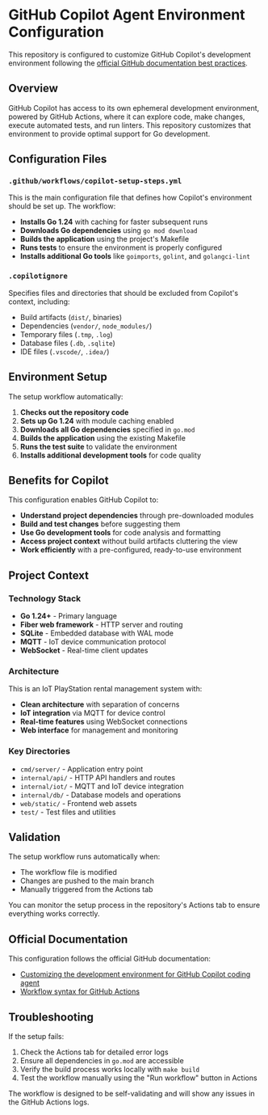 # GitHub Copilot Agent Environment Configuration

This repository is configured to customize GitHub Copilot's development environment following the [official GitHub documentation best practices](https://docs.github.com/en/copilot/how-tos/use-copilot-agents/coding-agent/customize-the-agent-environment).

## Overview

GitHub Copilot has access to its own ephemeral development environment, powered by GitHub Actions, where it can explore code, make changes, execute automated tests, and run linters. This repository customizes that environment to provide optimal support for Go development.

## Configuration Files

### `.github/workflows/copilot-setup-steps.yml`
This is the main configuration file that defines how Copilot's environment should be set up. The workflow:

- **Installs Go 1.24** with caching for faster subsequent runs
- **Downloads Go dependencies** using `go mod download`
- **Builds the application** using the project's Makefile
- **Runs tests** to ensure the environment is properly configured
- **Installs additional Go tools** like `goimports`, `golint`, and `golangci-lint`

### `.copilotignore`
Specifies files and directories that should be excluded from Copilot's context, including:
- Build artifacts (`dist/`, binaries)
- Dependencies (`vendor/`, `node_modules/`)
- Temporary files (`.tmp`, `.log`)
- Database files (`.db`, `.sqlite`)
- IDE files (`.vscode/`, `.idea/`)

## Environment Setup

The setup workflow automatically:

1. **Checks out the repository code**
2. **Sets up Go 1.24** with module caching enabled
3. **Downloads all Go dependencies** specified in `go.mod`
4. **Builds the application** using the existing Makefile
5. **Runs the test suite** to validate the environment
6. **Installs additional development tools** for code quality

## Benefits for Copilot

This configuration enables GitHub Copilot to:

- **Understand project dependencies** through pre-downloaded modules
- **Build and test changes** before suggesting them
- **Use Go development tools** for code analysis and formatting
- **Access project context** without build artifacts cluttering the view
- **Work efficiently** with a pre-configured, ready-to-use environment

## Project Context

### Technology Stack
- **Go 1.24+** - Primary language
- **Fiber web framework** - HTTP server and routing
- **SQLite** - Embedded database with WAL mode
- **MQTT** - IoT device communication protocol
- **WebSocket** - Real-time client updates

### Architecture
This is an IoT PlayStation rental management system with:
- **Clean architecture** with separation of concerns
- **IoT integration** via MQTT for device control
- **Real-time features** using WebSocket connections
- **Web interface** for management and monitoring

### Key Directories
- `cmd/server/` - Application entry point
- `internal/api/` - HTTP API handlers and routes
- `internal/iot/` - MQTT and IoT device integration
- `internal/db/` - Database models and operations
- `web/static/` - Frontend web assets
- `test/` - Test files and utilities

## Validation

The setup workflow runs automatically when:
- The workflow file is modified
- Changes are pushed to the main branch
- Manually triggered from the Actions tab

You can monitor the setup process in the repository's Actions tab to ensure everything works correctly.

## Official Documentation

This configuration follows the official GitHub documentation:
- [Customizing the development environment for GitHub Copilot coding agent](https://docs.github.com/en/copilot/how-tos/use-copilot-agents/coding-agent/customize-the-agent-environment)
- [Workflow syntax for GitHub Actions](https://docs.github.com/en/actions/using-workflows/workflow-syntax-for-github-actions)

## Troubleshooting

If the setup fails:
1. Check the Actions tab for detailed error logs
2. Ensure all dependencies in `go.mod` are accessible
3. Verify the build process works locally with `make build`
4. Test the workflow manually using the "Run workflow" button in Actions

The workflow is designed to be self-validating and will show any issues in the GitHub Actions logs.